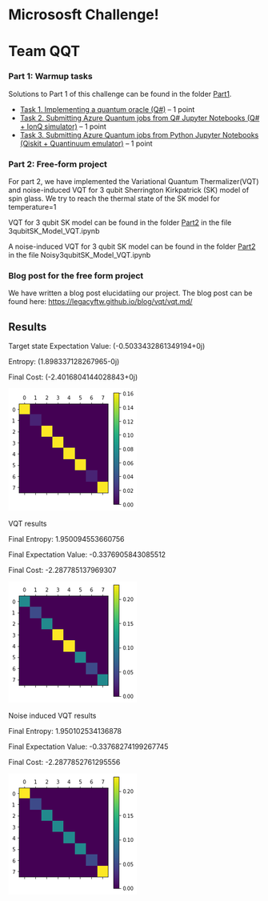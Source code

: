 # Micrososft Challenge!

# Team QQT

### Part 1: Warmup tasks
Solutions to Part 1 of this challenge can be found in the folder [Part1](./Part1).
* [Task 1. Implementing a quantum oracle (Q#)](./Part1/Task1_QuantumOracleQsharp.ipynb) – 1 point
* [Task 2. Submitting Azure Quantum jobs from Q# Jupyter Notebooks (Q# + IonQ simulator)](./Part1/Task2_DeutschAlgorithmQsharpIonQ.ipynb) – 1 point
* [Task 3. Submitting Azure Quantum jobs from Python Jupyter Notebooks (Qiskit + Quantinuum emulator)](./Part1/Task3_QrngQiskitQuantinuum.ipynb) – 1 point

### Part 2: Free-form project
For part 2, we have implemented the Variational Quantum Thermalizer(VQT) and noise-induced VQT for 3 qubit Sherrington Kirkpatrick (SK) model of spin glass. We try to reach the thermal state of the SK model for temperature=1
 
VQT for 3 qubit SK model can be found in  the folder [Part2](./Part2) in the file 3qubitSK_Model_VQT.ipynb

A noise-induced VQT for 3 qubit SK model can be found in  the folder [Part2](./Part2) in the file Noisy3qubitSK_Model_VQT.ipynb



### Blog post for the free form project
We have written a blog post elucidatiing our project.
The blog post can be found here: https://legacyftw.github.io/blog/vqt/vqt.md/




## Results
Target state
Expectation Value: (-0.5033432861349194+0j)

Entropy: (1.898337128267965-0j)

Final Cost: (-2.4016804144028843+0j)

![target.png](figures/target.png)

VQT results

Final Entropy: 1.950094553660756

Final Expectation Value: -0.3376905843085512

Final Cost: -2.287785137969307

![vqt.png](figures/vqt.png)

Noise induced VQT results

Final Entropy: 1.950102534136878

Final Expectation Value: -0.33768274199267745

Final Cost: -2.2877852761295556

![noise.png](figures/noise.png)

